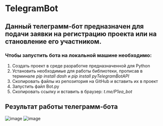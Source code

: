 # __TelegramBot__

## Данный телеграмм-бот предназначен для подачи заявки на регистрацию проекта или на становление его участником.
### Чтобы запустить бота на локальной машине необходимо:
1. Создать проект в среде разработке предназначенной для Python
2. Установить необходимые для работы библиотеки, прописав в терминале *pip install dash* и *pip install pyTelegramBotAPI*
3. Скопировать файлы из репозитория на GitHub и вставить их в проект
4. Запустить файл Bot.py
5. Скопировать ссылку и вставить в браузер: *t.me/P1ea_bot*

## Результат работы телеграмм-бота
![image](https://github.com/YadernayaBomba/TelegramBot/assets/133504928/a5ff9036-7bdf-44d8-a413-4eb09fbe7024)
![image](https://github.com/YadernayaBomba/TelegramBot/assets/133504928/ec85905d-5ce1-4eae-b2af-77ea9ee9dae0)
